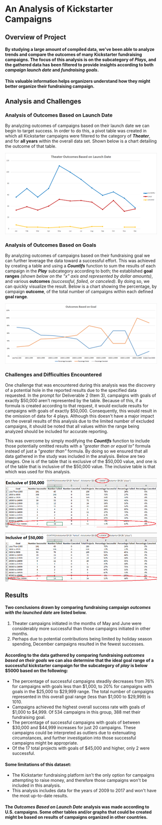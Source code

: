 # An Analysis of Kickstarter Campaigns

## Overview of Project
#### By studying a large amount of compiled data, we've been able to analyze trends and compare the outcomes of many Kickstarter fundraising campaigns.  The focus of this analysis is on the subcategory of ***Plays***, and the gathered data has been filtered to provide insights according to both *campaign launch date* and *fundraising goals*. 

#### This valuable information helps organizers understand how they might better organize their fundraising campaign.


## Analysis and Challenges

### Analysis of Outcomes Based on Launch Date
By analyzing outcomes of campaigns based on their launch date we can begin to target success.  In order to do this, a pivot table was created in which all Kickstarter campaigns were filtered to the category of ***Theater***, and for **all years** within the overall data set.  Shown below is a chart detailing the outcome of that table.

![Theater_Outcomes_vs_Launch.png](https://github.com/frostbrosracing/kickstarter-analysis/blob/main/Resources/Theater_Outcomes_vs_Launch.png)

### Analysis of Outcomes Based on Goals
By analyzing outcomes of campaigns based on their fundraising goal we can further leverage the data toward a successful effort.  This was achieved by creating a table and using a ***CountIfs*** function to sum the results of each campaign in the ***Play*** subcategory according to both; the established **goal ranges** *(shown below on the "x" axis and represented by dollar amounts)*, and various **outcomes** *(successful, failed, or canceled)*.  By doing so, we can quickly visualize the result.  Below is a chart showing the percentage, by campaign **outcome**, of the total number of campaigns within each defined **goal range**.

![Outcomes_vs_Goals.png](https://github.com/frostbrosracing/kickstarter-analysis/blob/main/Resources/Outcomes_vs_Goals.png)

### Challenges and Difficulties Encountered
One challenge that was encountered during this analysis was the discovery of a potential hole in the reported results due to the specified data requested.  In the prompt for Deliverable 2 (Item 3), campaigns with goals of exactly $50,000 aren't represented by the table.  Because of this, if a formula is created according to that request, it would exclude results for campaigns with goals of exactly $50,000.  Consequently, this would result in the omission of data for 4 plays.  Although this doesn't have a major impact on the overall results of this analysis due to the limited number of excluded campaigns, it should be noted that all values within the range being analyzed should be included for accurate reporting.  

This was overcome by simply modifying the ***CountIfs*** function to include those potentially omitted results with a *"greater than or equal to"* formula instead of just a *"greater than"* formula.  By doing so we ensured that all data gathered in the study was included in the analysis.  Below are two images.  One is of the table that is exclusive of the $50,000 value, and one is of the table that is inclusive of the $50,000 value.  The inclusive table is that which was used for this analysis.

![Goal_ranges_original_table.png](https://github.com/frostbrosracing/kickstarter-analysis/blob/main/Resources/Goal_ranges_original_table.png)

![Goal_ranges_modified_table.png](https://github.com/frostbrosracing/kickstarter-analysis/blob/main/Resources/Goal_ranges_modified_table.png)


## Results

#### Two conclusions drawn by comparing fundraising campaign ***outcomes with the launched date*** are listed below.
1. Theater campaigns initiated in the months of May and June were considerably more successful than those campaigns initiated in other months.
2. Perhaps due to potential contributions being limited by holiday season spending, December campaigns resulted in the fewest successes. 

#### According to the data gathered by comparing fundraising ***outcomes based on their goals*** we can also determine that the ideal goal range of a successful kickstarter campaign for the subcategory of ***play*** is **below $5000** based on the following:
- The percentage of successful campaigns steadily decreases from 76% for campaigns with goals less than $1,000, to 20% for campaigns with goals in the $25,000 to $29,999 range.  The total number of campaigns represented in this overall goal range (less than $1,000 to $29,999) is 1010.
- Campaigns achieved the highest overall success rate with goals of $1,000 to $4,999.  Of 534 campaigns in this group, 388 met their fundraising goal.  
- The percentage of successful campaigns with goals of between $30,000 and $44,999 increases for just 20 campaigns.  These campaigns could be interpreted as outliers due to extenuating circumstances, and further investigation into those successful campaigns might be appropriate.
- Of the 17 total projects with goals of $45,000 and higher, only 2 were successful.

#### Some limitations of this dataset:
- The Kickstarter fundraising platform isn't the only option for campaigns attempting to raise money, and therefore those campaigns won't be included in this analysis.
- This analysis includes data for the years of 2009 to 2017 and won't have the most up-to-date results.

#### The ***Outcomes Based on Launch Date*** analysis was made according to U.S. campaigns.  Some other tables and/or graphs that could be created might be based on results of campaigns organized in other countries.








